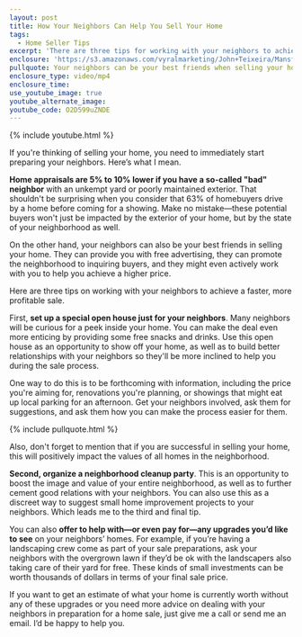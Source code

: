 ```yaml
---
layout: post
title: How Your Neighbors Can Help You Sell Your Home
tags:
  - Home Seller Tips
excerpt: 'There are three tips for working with your neighbors to achieve a faster, more profitable sale that I want to share with you today.'
enclosure: 'https://s3.amazonaws.com/vyralmarketing/John+Teixeira/Mansfield+Real+Estate+Agent+Neighbors+Can+Help+You+Sell.mp4'
pullquote: Your neighbors can be your best friends when selling your house.
enclosure_type: video/mp4
enclosure_time:
use_youtube_image: true
youtube_alternate_image:
youtube_code: O2D599uZNDE
---
```



{% include youtube.html %}

If you're thinking of selling your home, you need to immediately start preparing your neighbors. Here’s what I mean.

**Home appraisals are 5% to 10% lower if you have a so-called "bad" neighbor**&nbsp;with an unkempt yard or poorly maintained exterior. That shouldn't be surprising when you consider that 63% of homebuyers drive by a home before coming for a showing. Make no mistake—these potential buyers won't just be impacted by the exterior of your home, but by the state of your neighborhood as well.

On the other hand, your neighbors can also be your best friends in selling your home. They can provide you with free advertising, they can promote the neighborhood to inquiring buyers, and they might even actively work with you to help you achieve a higher price.

Here are three tips on working with your neighbors to achieve a faster, more profitable sale.

First, **set up a special open house just for your neighbors**. Many neighbors will be curious for a peek inside your home. You can make the deal even more enticing by providing some free snacks and drinks. Use this open house as an opportunity to show off your home, as well as to build better relationships with your neighbors so they'll be more inclined to help you during the sale process.

One way to do this is to be forthcoming with information, including the price you're aiming for, renovations you're planning, or showings that might eat up local parking for an afternoon. Get your neighbors involved, ask them for suggestions, and ask them how you can make the process easier for them.

{% include pullquote.html %}

Also, don't forget to mention that if you are successful in selling your home, this will positively impact the values of all homes in the neighborhood.

**Second, organize a neighborhood cleanup party**. This is an opportunity to boost the image and value of your entire neighborhood, as well as to further cement good relations with your neighbors. You can also use this as a discreet way to suggest small home improvement projects to your neighbors. Which leads me to the third and final tip.

You can also **offer to help with—or even pay for—any upgrades you’d like to see** on your neighbors’ homes. For example, if you’re having a landscaping crew come as part of your sale preparations, ask your neighbors with the overgrown lawn if they’d be ok with the landscapers also taking care of their yard for free. These kinds of small investments can be worth thousands of dollars in terms of your final sale price.

If you want to get an estimate of what your home is currently worth without any of these upgrades or you need more advice on dealing with your neighbors in preparation for a home sale, just give me a call or send me an email. I’d be happy to help you.